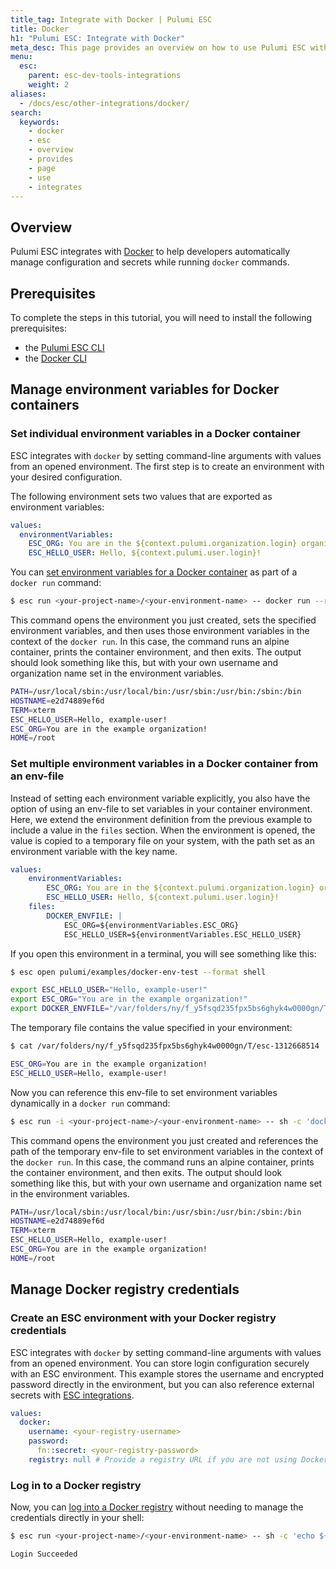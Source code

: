 ```yaml
---
title_tag: Integrate with Docker | Pulumi ESC
title: Docker
h1: "Pulumi ESC: Integrate with Docker"
meta_desc: This page provides an overview on how to use Pulumi ESC with Docker.
menu:
  esc:
    parent: esc-dev-tools-integrations
    weight: 2
aliases:
  - /docs/esc/other-integrations/docker/
search:
  keywords:
    - docker
    - esc
    - overview
    - provides
    - page
    - use
    - integrates
---
```


## Overview

Pulumi ESC integrates with [Docker](https://www.docker.com/) to help developers automatically manage configuration and secrets while running `docker` commands.

## Prerequisites

To complete the steps in this tutorial, you will need to install the following prerequisites:

- the [Pulumi ESC CLI](/docs/esc-cli/)
- the [Docker CLI](https://www.docker.com/)

## Manage environment variables for Docker containers

### Set individual environment variables in a Docker container

ESC integrates with `docker` by setting command-line arguments with values from an opened environment. The first step is to create an environment with your desired configuration.

The following environment sets two values that are exported as environment variables:

```yaml
values:
  environmentVariables:
    ESC_ORG: You are in the ${context.pulumi.organization.login} organization!
    ESC_HELLO_USER: Hello, ${context.pulumi.user.login}!
```

You can [set environment variables for a Docker container](https://docs.docker.com/reference/cli/docker/container/run/#env) as part of a `docker run` command:

```bash
$ esc run <your-project-name>/<your-environment-name> -- docker run --rm -t -e ESC_ORG -e ESC_HELLO_USER alpine env
```

This command opens the environment you just created, sets the specified environment variables, and then uses those environment variables in the context of the `docker run`. In this case, the command
runs an alpine container, prints the container environment, and then exits. The output should look something like this, but with your own username and organization name set in the environment variables.

```bash
PATH=/usr/local/sbin:/usr/local/bin:/usr/sbin:/usr/bin:/sbin:/bin
HOSTNAME=e2d74889ef6d
TERM=xterm
ESC_HELLO_USER=Hello, example-user!
ESC_ORG=You are in the example organization!
HOME=/root
```

### Set multiple environment variables in a Docker container from an env-file

Instead of setting each environment variable explicitly, you also have the option of using an env-file to set variables in your container environment. Here, we extend the environment definition from the
previous example to include a value in the `files` section. When the environment is opened, the value is copied to a temporary file on your system, with the path set as an environment variable with
the key name.

```yaml
values:
    environmentVariables:
        ESC_ORG: You are in the ${context.pulumi.organization.login} organization!
        ESC_HELLO_USER: Hello, ${context.pulumi.user.login}!
    files:
        DOCKER_ENVFILE: |
            ESC_ORG=${environmentVariables.ESC_ORG}
            ESC_HELLO_USER=${environmentVariables.ESC_HELLO_USER}
```

If you open this environment in a terminal, you will see something like this:

```bash
$ esc open pulumi/examples/docker-env-test --format shell

export ESC_HELLO_USER="Hello, example-user!"
export ESC_ORG="You are in the example organization!"
export DOCKER_ENVFILE="/var/folders/ny/f_y5fsqd235fpx5bs6ghyk4w0000gn/T/esc-1312668514"
```

The temporary file contains the value specified in your environment:

```bash
$ cat /var/folders/ny/f_y5fsqd235fpx5bs6ghyk4w0000gn/T/esc-1312668514

ESC_ORG=You are in the example organization!
ESC_HELLO_USER=Hello, example-user!
```

Now you can reference this env-file to set environment variables dynamically in a `docker run` command:

```bash
$ esc run -i <your-project-name>/<your-environment-name> -- sh -c 'docker run --rm -t --env-file=$DOCKER_ENVFILE alpine env'
```

This command opens the environment you just created and references the path of the temporary env-file to set environment variables in the context of the `docker run`. In this case, the command
runs an alpine container, prints the container environment, and then exits. The output should look something like this, but with your own username and organization name set in the environment variables.

```bash
PATH=/usr/local/sbin:/usr/local/bin:/usr/sbin:/usr/bin:/sbin:/bin
HOSTNAME=e2d74889ef6d
TERM=xterm
ESC_HELLO_USER=Hello, example-user!
ESC_ORG=You are in the example organization!
HOME=/root
```

## Manage Docker registry credentials

### Create an ESC environment with your Docker registry credentials

ESC integrates with `docker` by setting command-line arguments with values from an opened environment. You can store login configuration securely with an ESC environment.
This example stores the username and encrypted password directly in the environment, but you can also reference external secrets with [ESC integrations](/docs/esc/integrations/).

```yaml
values:
  docker:
    username: <your-registry-username>
    password:
      fn::secret: <your-registry-password>
    registry: null # Provide a registry URL if you are not using Docker Hub
```

### Log in to a Docker registry

Now, you can [log into a Docker registry](https://docs.docker.com/reference/cli/docker/login/) without needing to manage the credentials directly in your shell:

```bash
$ esc run <your-project-name>/<your-environment-name> -- sh -c 'echo ${docker.password} | docker login --username ${docker.username} --password-stdin ${docker.registry}'

Login Succeeded
```
